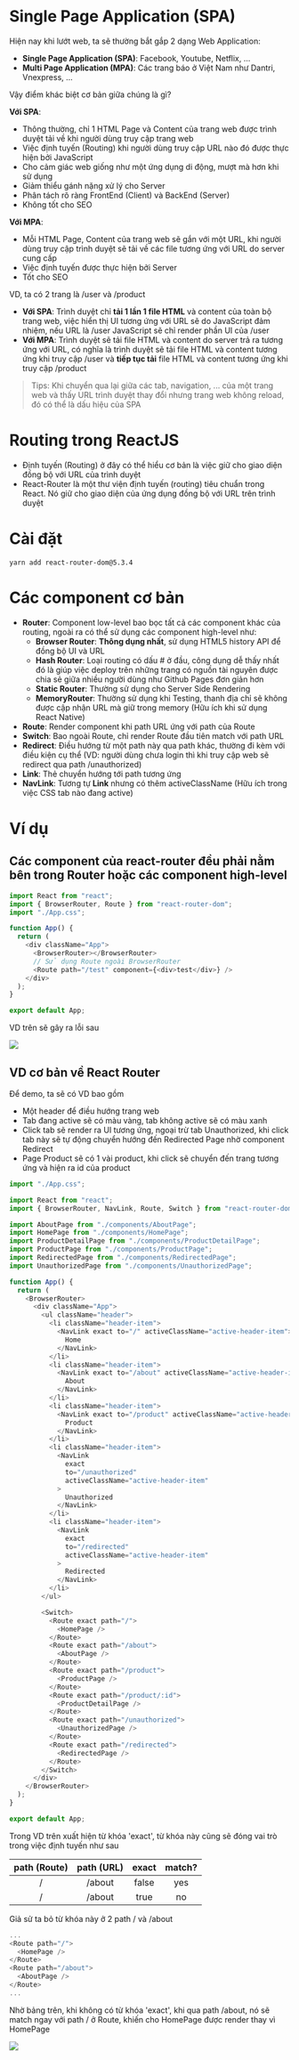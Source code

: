 # Single Page Application (SPA)

Hiện nay khi lướt web, ta sẽ thường bắt gắp 2 dạng Web Application:

- **Single Page Application (SPA)**: Facebook, Youtube, Netflix, ...
- **Multi Page Application (MPA)**: Các trang báo ở Việt Nam như Dantri, Vnexpress, ...

Vậy điểm khác biệt cơ bản giữa chúng là gì?

**Với SPA**:

- Thông thường, chỉ 1 HTML Page và Content của trang web được trình duyệt tải về khi người dùng truy cập trang web
- Việc định tuyến (Routing) khi người dùng truy cập URL nào đó được thực hiện bởi JavaScript
- Cho cảm giác web giống như một ứng dụng di động, mượt mà hơn khi sử dụng
- Giảm thiểu gánh nặng xử lý cho Server
- Phân tách rõ ràng FrontEnd (Client) và BackEnd (Server)
- Không tốt cho SEO

**Với MPA**:

- Mỗi HTML Page, Content của trang web sẽ gắn với một URL, khi người dùng truy cập trình duyệt sẽ tải về các file tương ứng với URL do server cung cấp
- Việc định tuyến được thực hiện bởi Server
- Tốt cho SEO

VD, ta có 2 trang là /user và /product

- **Với SPA**: Trình duyệt chỉ **tải 1 lần 1 file HTML** và content của toàn bộ trang web, việc hiển thị UI tương ứng với URL sẽ do JavaScript đảm nhiệm, nếu URL là /user JavaScript sẽ chỉ render phần UI của /user
- **Với MPA**: Trình duyệt sẽ tải file HTML và content do server trả ra tương ứng với URL, có nghĩa là trình duyệt sẽ tải file HTML và content tương ứng khi truy cập /user và **tiếp tục tải** file HTML và content tương ứng khi truy cập /product

> Tips: Khi chuyển qua lại giữa các tab, navigation, ... của một trang web và thấy URL trình duyệt thay đổi nhưng trang web không reload, đó có thể là dấu hiệu của SPA

# Routing trong ReactJS

- Định tuyến (Routing) ở đây có thể hiểu cơ bản là việc giữ cho giao diện đồng bộ với URL của trình duyệt
- React-Router là một thư viện định tuyến (routing) tiêu chuẩn trong React. Nó giữ cho giao diện của ứng dụng đồng bộ với URL trên trình duyệt

# Cài đặt

```
yarn add react-router-dom@5.3.4
```

# Các component cơ bản

- **Router**: Component low-level bao bọc tất cả các component khác của routing, ngoài ra có thể sử dụng các component high-level như:
  - **Browser Router**: **Thông dụng nhất**, sử dụng HTML5 history API để đồng bộ UI và URL
  - **Hash Router**: Loại routing có dấu # ở đầu, công dụng dễ thấy nhất đó là giúp việc deploy trên những trang có nguồn tài nguyên được chia sẻ giữa nhiều người dùng như Github Pages đơn giản hơn
  - **Static Router**: Thường sử dụng cho Server Side Rendering
  - **MemoryRouter**: Thường sử dụng khi Testing, thanh địa chỉ sẽ không được cập nhận URL mà giữ trong memory (Hữu ích khi sử dụng React Native)
- **Route**: Render component khi path URL ứng với path của Route
- **Switch**: Bao ngoài Route, chỉ render Route đầu tiên match với path URL
- **Redirect**: Điều hướng từ một path này qua path khác, thường đi kèm với điều kiện cụ thể (VD: người dùng chưa login thì khi truy cập web sẽ redirect qua path /unauthorized)
- **Link**: Thẻ chuyển hướng tới path tương ứng
- **NavLink**: Tương tự **Link** nhưng có thêm activeClassName (Hữu ích trong việc CSS tab nào đang active)

# Ví dụ

## Các component của react-router đều phải nằm bên trong Router hoặc các component high-level

```js
import React from "react";
import { BrowserRouter, Route } from "react-router-dom";
import "./App.css";

function App() {
  return (
    <div className="App">
      <BrowserRouter></BrowserRouter>
      // Sử dụng Route ngoài BrowserRouter
      <Route path="/test" component={<div>test</div>} />
    </div>
  );
}

export default App;
```

VD trên sẽ gây ra lỗi sau

<img src="./readme-img/route-error.png" />

## VD cơ bản về React Router

Để demo, ta sẽ có VD bao gồm

- Một header để điều hướng trang web
- Tab đang active sẽ có màu vàng, tab không active sẽ có màu xanh
- Click tab sẽ render ra UI tương ứng, ngoại trừ tab Unauthorized, khi click tab này sẽ tự động chuyển hướng đến Redirected Page nhờ component Redirect
- Page Product sẽ có 1 vài product, khi click sẽ chuyển đến trang tương ứng và hiện ra id của product

```js
import "./App.css";

import React from "react";
import { BrowserRouter, NavLink, Route, Switch } from "react-router-dom";

import AboutPage from "./components/AboutPage";
import HomePage from "./components/HomePage";
import ProductDetailPage from "./components/ProductDetailPage";
import ProductPage from "./components/ProductPage";
import RedirectedPage from "./components/RedirectedPage";
import UnauthorizedPage from "./components/UnauthorizedPage";

function App() {
  return (
    <BrowserRouter>
      <div className="App">
        <ul className="header">
          <li className="header-item">
            <NavLink exact to="/" activeClassName="active-header-item">
              Home
            </NavLink>
          </li>
          <li className="header-item">
            <NavLink exact to="/about" activeClassName="active-header-item">
              About
            </NavLink>
          </li>
          <li className="header-item">
            <NavLink exact to="/product" activeClassName="active-header-item">
              Product
            </NavLink>
          </li>
          <li className="header-item">
            <NavLink
              exact
              to="/unauthorized"
              activeClassName="active-header-item"
            >
              Unauthorized
            </NavLink>
          </li>
          <li className="header-item">
            <NavLink
              exact
              to="/redirected"
              activeClassName="active-header-item"
            >
              Redirected
            </NavLink>
          </li>
        </ul>

        <Switch>
          <Route exact path="/">
            <HomePage />
          </Route>
          <Route exact path="/about">
            <AboutPage />
          </Route>
          <Route exact path="/product">
            <ProductPage />
          </Route>
          <Route exact path="/product/:id">
            <ProductDetailPage />
          </Route>
          <Route exact path="/unauthorized">
            <UnauthorizedPage />
          </Route>
          <Route exact path="/redirected">
            <RedirectedPage />
          </Route>
        </Switch>
      </div>
    </BrowserRouter>
  );
}

export default App;
```

Trong VD trên xuất hiện từ khóa 'exact', từ khóa này cũng sẽ đóng vai trò trong việc định tuyến như sau

| path (Route) | path (URL) | exact | match? |
| :----------: | :--------: | :---: | :----: |
|      /       |   /about   | false |  yes   |
|      /       |   /about   | true  |   no   |

Giả sử ta bỏ từ khóa này ở 2 path / và /about

```js
...
<Route path="/">
  <HomePage />
</Route>
<Route path="/about">
  <AboutPage />
</Route>
...
```

Nhờ bảng trên, khi không có từ khóa 'exact', khi qua path /about, nó sẽ match ngay với path / ở Route, khiến cho HomePage được render thay vì HomePage

<img src="./readme-img/exact-route.png">
